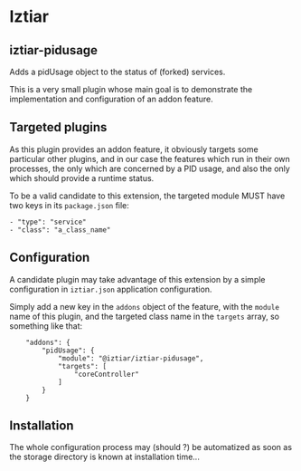# Iztiar

## iztiar-pidusage

Adds a pidUsage object to the status of (forked) services.

This is a very small plugin whose main goal is to demonstrate the implementation and configuration of an addon feature.

## Targeted plugins

As this plugin provides an addon feature, it obviously targets some particular other plugins, and in our case the features which run in their own processes, the only which are concerned by a PID usage, and also the only which should provide a runtime status.

To be a valid candidate to this extension, the targeted module MUST have two keys in its `package.json` file:

    - "type": "service"
    - "class": "a_class_name"

## Configuration

A candidate plugin may take advantage of this extension by a simple configuration in `iztiar.json` application configuration.

Simply add a new key in the `addons` object of the feature, with the `module` name of this plugin, and the targeted class name in the `targets` array, so something like that:

```
    "addons": {
        "pidUsage": {
            "module": "@iztiar/iztiar-pidusage",
            "targets": [
                "coreController"
            ]
        }
    }
```

## Installation

The whole configuration process may (should ?) be automatized as soon as the storage directory is known at installation time...
